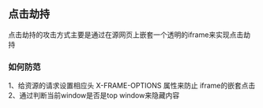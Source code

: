 ## 点击劫持

点击劫持的攻击方式主要是通过在源网页上嵌套一个透明的iframe来实现点击劫持

### 如何防范

1、给资源的请求设置相应头 X-FRAME-OPTIONS 属性来防止 iframe的嵌套点击
2、通过判断当前window是否是top window来隐藏内容